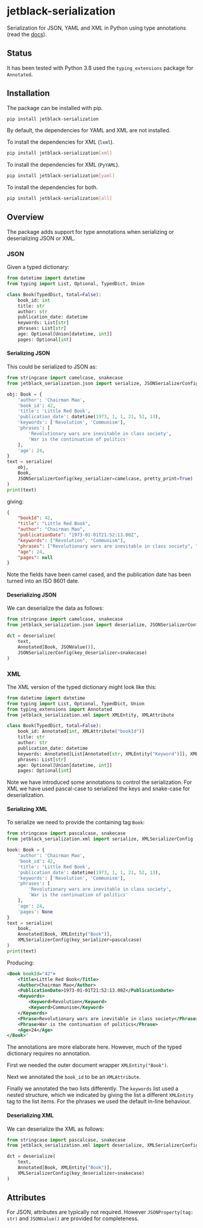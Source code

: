 # jetblack-serialization

Serialization for JSON, YAML and XML in Python using type annotations
(read the [docs](https://rob-blackbourn.github.io/jetblack-serialization/)).

## Status

It has been tested with Python 3.8 used the `typing_extensions`
package for `Annotated`.

## Installation

The package can be installed with pip.

```bash
pip install jetblack-serialization
```

By default, the dependencies for YAML and XML are not installed.

To install the dependencies for XML (`lxml`).

```bash
pip install jetblack-serialization[xml]
```

To install the dependencies for XML (`PyYAML`).

```bash
pip install jetblack-serialization[yaml]
```

To install the dependencies for both.

```bash
pip install jetblack-serialization[all]
```

## Overview

The package adds support for type annotations when serializing or deserializing
JSON or XML.

### JSON

Given a typed dictionary:

```python
from datetime import datetime
from typing import List, Optional, TypedDict, Union

class Book(TypedDict, total=False):
    book_id: int
    title: str
    author: str
    publication_date: datetime
    keywords: List[str]
    phrases: List[str]
    age: Optional[Union[datetime, int]]
    pages: Optional[int]
```

#### Serializing JSON

This could be serialized to JSON as:

```python
from stringcase import camelcase, snakecase
from jetblack_serialization.json import serialize, JSONSerializerConfig

obj: Book = {
    'author': 'Chairman Mao',
    'book_id': 42,
    'title': 'Little Red Book',
    'publication_date': datetime(1973, 1, 1, 21, 52, 13),
    'keywords': ['Revolution', 'Communism'],
    'phrases': [
        'Revolutionary wars are inevitable in class society',
        'War is the continuation of politics'
    ],
    'age': 24,
}
text = serialize(
    obj,
    Book,
    JSONSerializerConfig(key_serializer=camelcase, pretty_print=True)
)
print(text)
```

giving:

```json
{
    "bookId": 42,
    "title": "Little Red Book",
    "author": "Chairman Mao",
    "publicationDate": "1973-01-01T21:52:13.00Z",
    "keywords": ["Revolution", "Communism"],
    "phrases": ["Revolutionary wars are inevitable in class society", "War is the continuation of politics"],
    "age": 24,
    "pages": null
}
```

Note the fields have been camel cased, and the publication date has been turned
into an ISO 8601 date.

#### Deserializing JSON

We can deserialize the data as follows:

```python
from stringcase import camelcase, snakecase
from jetblack_serialization.json import deserialize, JSONSerializerConfig

dct = deserialize(
    text,
    Annotated[Book, JSONValue()],
    JSONSerializerConfig(key_deserializer=snakecase)
)
```

### XML

The XML version of the typed dictionary might look like this:

```python
from datetime import datetime
from typing import List, Optional, TypedDict, Union
from typing_extensions import Annotated
from jetblack_serialization.xml import XMLEntity, XMLAttribute

class Book(TypedDict, total=False):
    book_id: Annotated[int, XMLAttribute("bookId")]
    title: str
    author: str
    publication_date: datetime
    keywords: Annotated[List[Annotated[str, XMLEntity("Keyword")]], XMLEntity("Keywords")]
    phrases: List[str]
    age: Optional[Union[datetime, int]]
    pages: Optional[int]
```

Note we have introduced some annotations to control the serialization.
For XML we have used pascal-case to serialized the keys and snake-case
for deserialization.

#### Serializing XML

To serialize we need to provide the containing tag `Book`:

```python
from stringcase import pascalcase, snakecase
from jetblack_serialization.xml import serialize, XMLSerializerConfig

book: Book = {
    'author': 'Chairman Mao',
    'book_id': 42,
    'title': 'Little Red Book',
    'publication_date': datetime(1973, 1, 1, 21, 52, 13),
    'keywords': ['Revolution', 'Communism'],
    'phrases': [
        'Revolutionary wars are inevitable in class society',
        'War is the continuation of politics'
    ],
    'age': 24,
    'pages': None
}
text = serialize(
    book,
    Annotated[Book, XMLEntity("Book")],
    XMLSerializerConfig(key_serializer=pascalcase)
)
print(text)
```

Producing:

```xml
<Book bookId="42">
    <Title>Little Red Book</Title>
    <Author>Chairman Mao</Author>
    <PublicationDate>1973-01-01T21:52:13.00Z</PublicationDate>
    <Keywords>
        <Keyword>Revolution</Keyword>
        <Keyword>Communism</Keyword>
    </Keywords>
    <Phrase>Revolutionary wars are inevitable in class society</Phrase>
    <Phrase>War is the continuation of politics</Phrase>
    <Age>24</Age>
</Book>'
```

The annotations are more elaborate here. However, much of the typed dictionary
requires no annotation.

First we needed the outer document wrapper `XMLEntity("Book")`.

Next we annotated the `book_id` to be an `XMLAttribute`.

Finally we annotated the two lists differently. The `keywords` list used
a nested structure, which we indicated by giving the list a different
`XMLEntity` tag to the list items. For the phrases we used the default
in-line behaviour.

#### Deserializing XML

We can deserialize the XML as follows:

```python
from stringcase import pascalcase, snakecase
from jetblack_serialization.xml import deserialize, XMLSerializerConfig

dct = deserialize(
    text,
    Annotated[Book, XMLEntity("Book")],
    XMLSerializerConfig(key_deserializer=snakecase)
)
```

## Attributes

For JSON, attributes are typically not required. However
`JSONProperty(tag: str)` and `JSONValue()` are provided for
completeness.
